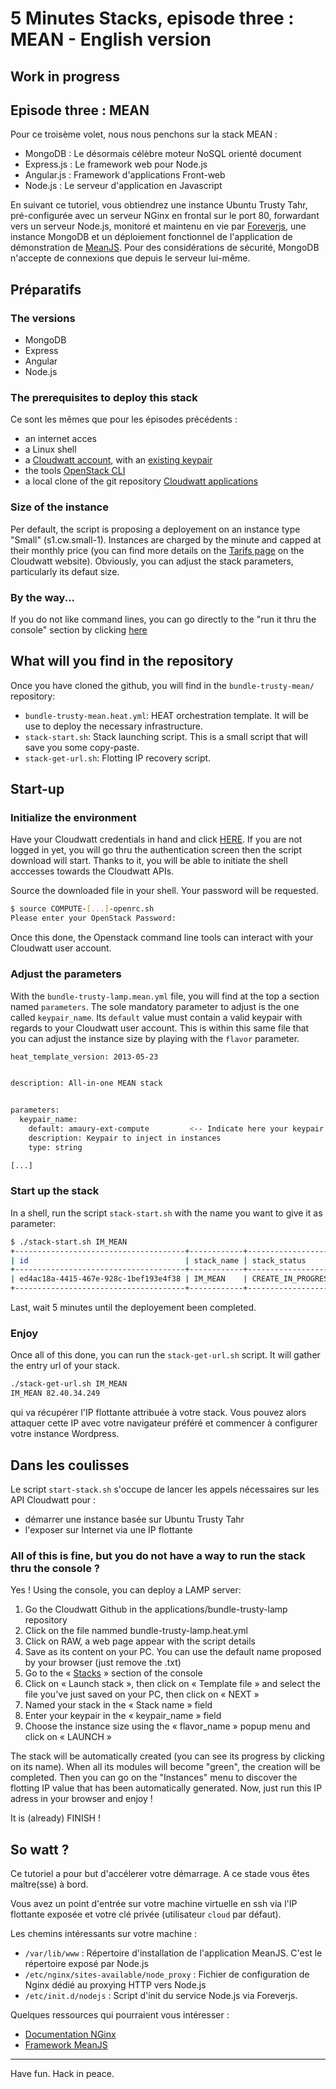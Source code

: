 
# 5 Minutes Stacks, episode three : MEAN - English version
## Work in progress
## Episode three : MEAN

Pour ce troisème volet, nous nous penchons sur la stack MEAN :

* MongoDB : Le désormais célèbre moteur NoSQL orienté document
* Express.js : Le framework web pour Node.js
* Angular.js : Framework d'applications Front-web
* Node.js : Le serveur d'application en Javascript

En suivant ce tutoriel, vous obtiendrez une instance Ubuntu Trusty Tahr, pré-configurée avec un serveur NGinx en frontal sur le port 80, forwardant vers un serveur Node.js, monitoré et maintenu en vie par [Foreverjs](https://github.com/foreverjs/forever), une instance MongoDB et un déploiement fonctionnel de l'application de démonstration de [MeanJS](http://meanjs.org/). Pour des considérations de sécurité, MongoDB n'accepte de connexions que depuis le serveur lui-même.

## Préparatifs

### The versions

* MongoDB
* Express
* Angular 
* Node.js

### The prerequisites to deploy this stack

Ce sont les mêmes que pour les épisodes précédents :

* an internet acces
* a Linux shell
* a [Cloudwatt account](https://www.cloudwatt.com/authentification), with an [existing keypair](https://console.cloudwatt.com/project/access_and_security/?tab=access_security_tabs__keypairs_tab)
* the tools [OpenStack CLI](http://docs.openstack.org/cli-reference/content/install_clients.html)
* a local clone of the git repository [Cloudwatt applications](https://github.com/cloudwatt/applications)

### Size of the instance

Per default, the script is proposing a deployement on an instance type "Small" (s1.cw.small-1).  Instances are charged by the minute and capped at their monthly price (you can find more details on the [Tarifs page](https://www.cloudwatt.com/fr/produits/tarifs.html) on the Cloudwatt website). Obviously, you can adjust the stack parameters, particularly its defaut size.

### By the way...

If you do not like command lines, you can go directly to the "run it thru the console" section by clicking [here](#console) 

## What will you find in the repository

Once you have cloned the github, you will find in the `bundle-trusty-mean/` repository:

* `bundle-trusty-mean.heat.yml`: HEAT orchestration template. It will be use to deploy the necessary infrastructure.
* `stack-start.sh`: Stack launching script. This is a small script that will save you some copy-paste.
* `stack-get-url.sh`: Flotting IP recovery script.

## Start-up

### Initialize the environment

Have your Cloudwatt credentials in hand and click [HERE](https://console.cloudwatt.com/project/access_and_security/api_access/openrc/). 
If you are not logged in yet, you will go thru the authentication screen then the script download will start. Thanks to it, you will be able to initiate the shell acccesses towards the Cloudwatt APIs.

Source the downloaded file in your shell. Your password will be requested. 

~~~ bash
$ source COMPUTE-[...]-openrc.sh
Please enter your OpenStack Password:

~~~

Once this done, the Openstack command line tools can interact with your Cloudwatt user account.

### Adjust the parameters


With the `bundle-trusty-lamp.mean.yml` file, you will find at the top a section named `parameters`. The sole mandatory parameter to adjust is the one called `keypair_name`. Its `default` value must contain a valid keypair with regards to your Cloudwatt user account. This is within this same file that you can adjust the instance size by playing with the `flavor` parameter.

~~~ bash
heat_template_version: 2013-05-23


description: All-in-one MEAN stack


parameters:
  keypair_name:
    default: amaury-ext-compute         <-- Indicate here your keypair
    description: Keypair to inject in instances
    type: string

[...]
~~~ 

### Start up the stack

In a shell, run the script `stack-start.sh` with the name you want to give it as parameter:

~~~ bash
$ ./stack-start.sh IM_MEAN
+--------------------------------------+------------+--------------------+----------------------+
| id                                   | stack_name | stack_status       | creation_time        |
+--------------------------------------+------------+--------------------+----------------------+
| ed4ac18a-4415-467e-928c-1bef193e4f38 | IM_MEAN    | CREATE_IN_PROGRESS | 2015-04-21T08:29:45Z |
+--------------------------------------+------------+--------------------+----------------------+
~~~ 

Last, wait 5 minutes until the deployement been completed.

### Enjoy

Once all of this done, you can run the `stack-get-url.sh` script. It will gather the entry url of your stack.

~~~ bash
./stack-get-url.sh IM_MEAN
IM_MEAN 82.40.34.249
~~~ 

qui va récupérer l'IP flottante attribuée à votre stack. Vous pouvez alors attaquer cette IP avec votre navigateur préféré et commencer à configurer votre instance Wordpress.

## Dans les coulisses

Le script `start-stack.sh` s'occupe de lancer les appels nécessaires sur les API Cloudwatt pour :

* démarrer une instance basée sur Ubuntu Trusty Tahr
* l'exposer sur Internet via une IP flottante

<a name="console" />

### All of this is fine, but you do not have a way to run the stack thru the console ?

Yes ! Using the console, you can deploy a LAMP server:

1.	Go the Cloudwatt Github in the applications/bundle-trusty-lamp repository
2.	Click on the file nammed bundle-trusty-lamp.heat.yml
3.	Click on RAW, a web page appear with the script details
4.	Save as its content on your PC. You can use the default name proposed by your browser (just remove the .txt)
5.  Go to the « [Stacks](https://console.cloudwatt.com/project/stacks/) » section of the console
6.	Click on « Launch stack », then click on « Template file » and select the file you've just saved on your PC, then click on « NEXT »
7.	Named your stack in the « Stack name » field
8.	Enter your keypair in the « keypair_name » field
9.	Choose the instance size using the « flavor_name » popup menu and click on « LAUNCH »

The stack will be automatically created (you can see its progress by clicking on its name). When all its modules will become "green", the creation will be completed. Then you can go on the "Instances" menu to discover the flotting IP value that has been automatically generated. Now, just run this IP adress in your browser and enjoy !

It is (already) FINISH !


## So watt ?

Ce tutoriel a pour but d'accélerer votre démarrage. A ce stade vous êtes maître(sse) à bord. 

Vous avez un point d'entrée sur votre machine virtuelle en ssh via l'IP flottante exposée et votre clé privée (utilisateur `cloud` par défaut).

Les chemins intéressants sur votre machine :

- `/var/lib/www` : Répertoire d'installation de l'application MeanJS. C'est le répertoire exposé par Node.js
- `/etc/nginx/sites-available/node_proxy` : Fichier de configuration de Nginx dédié au proxying HTTP vers Node.js
- `/etc/init.d/nodejs` : Script d'init du service Node.js via Foreverjs.

Quelques ressources qui pourraient vous intéresser :

* [Documentation NGinx](http://nginx.org/en/docs/)
* [Framework MeanJS](http://meanjs.org/)


-----
Have fun. Hack in peace.

